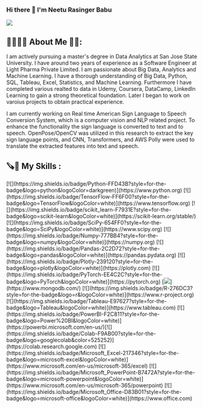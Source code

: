 ### Hi there :wave: I'm Neetu Rasinger Babu
[![](https://img.shields.io/badge/LinkedIn-0077B5?style=for-the-badge&logo=linkedin&logoColor=white)]( https://www.linkedin.com/in/neetu-rasinger-babu-99837a241/
) 

<h2> 👨‍🎓🙋‍♂️ About Me 💼🎒: </h2>

I am actively pursuing a master's degree in Data Analytics at San Jose State University. I have around two years of experience as a Software Engineer at Light Pharma Private Limited. I am passionate about Big Data, Analytics and Machine Learning. I have a thorough understanding of Big Data, Python, SQL, Tableau, Excel, Statistics, and Machine Learning. Furthermore I have completed various realted to data in Udemy, Coursera, DataCamp, LinkedIn Learning to gain a strong theoretical foundation. Later I began to work on varoius projects to obtain practical experience.

I am currently working on Real time American Sign Language to Speech Conversion System, which is a computer vision and NLP related project. To enhance the functionality the sign language is converted to text and to  speech. OpenPose/OpenCV was utilized in this research to extract the key sign language points, and CNN, Transformers, and AWS Polly were used to translate the extracted features into text and speech.

<h2>🪚🔧 My Skills :</h2>
[![](https://img.shields.io/badge/Python-FFD43B?style=for-the-badge&logo=python&logoColor=darkgreen)](https://www.python.org)  [![](https://img.shields.io/badge/TensorFlow-FF6F00?style=for-the-badge&logo=TensorFlow&logoColor=white)](https://www.tensorflow.org) [![](https://img.shields.io/badge/scikit_learn-F7931E?style=for-the-badge&logo=scikit-learn&logoColor=white)](https://scikit-learn.org/stable/) [![](https://img.shields.io/badge/SciPy-654FF0?style=for-the-badge&logo=SciPy&logoColor=white)](https://www.scipy.org) [![](https://img.shields.io/badge/Numpy-777BB4?style=for-the-badge&logo=numpy&logoColor=white)](https://numpy.org) [![](https://img.shields.io/badge/Pandas-2C2D72?style=for-the-badge&logo=pandas&logoColor=white)](https://pandas.pydata.org)  [![](https://img.shields.io/badge/Plotly-239120?style=for-the-badge&logo=plotly&logoColor=white)](https://plotly.com)   [![](https://img.shields.io/badge/PyTorch-EE4C2C?style=for-the-badge&logo=PyTorch&logoColor=white)](https://pytorch.org) [<img src = "https://img.shields.io/badge/MongoDB-4EA94B?style=for-the-badge&logo=mongodb&logoColor=white"/>](https://www.mongodb.com/) [![](https://img.shields.io/badge/R-276DC3?style=for-the-badge&logo=r&logoColor=white)](https://www.r-project.org) [![](https://img.shields.io/badge/Tableau-E97627?style=for-the-badge&logo=Tableau&logoColor=white)](https://www.tableau.com) [![](https://img.shields.io/badge/PowerBI-F2C811?style=for-the-badge&logo=Power%20BI&logoColor=white)](https://powerbi.microsoft.com/en-us/)[![](https://img.shields.io/badge/Colab-F9AB00?style=for-the-badge&logo=googlecolab&color=525252)](https://colab.research.google.com) [![](https://img.shields.io/badge/Microsoft_Excel-217346?style=for-the-badge&logo=microsoft-excel&logoColor=white)](https://www.microsoft.com/en-us/microsoft-365/excel) [![](https://img.shields.io/badge/Microsoft_PowerPoint-B7472A?style=for-the-badge&logo=microsoft-powerpoint&logoColor=white)](https://www.microsoft.com/en-us/microsoft-365/powerpoint) [![](https://img.shields.io/badge/Microsoft_Office-D83B01?style=for-the-badge&logo=microsoft-office&logoColor=white)](https://www.office.com)

<br>










